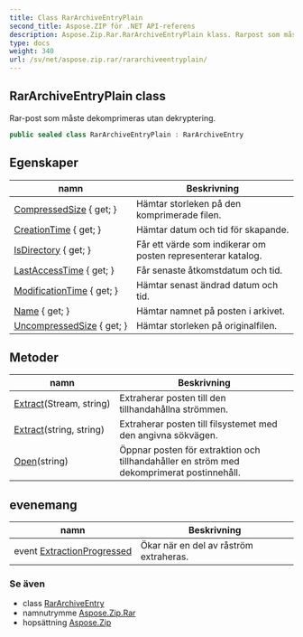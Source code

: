 ```yaml
---
title: Class RarArchiveEntryPlain
second_title: Aspose.ZIP för .NET API-referens
description: Aspose.Zip.Rar.RarArchiveEntryPlain klass. Rarpost som måste dekomprimeras utan dekryptering.
type: docs
weight: 340
url: /sv/net/aspose.zip.rar/rararchiveentryplain/
---
```

## RarArchiveEntryPlain class

Rar-post som måste dekomprimeras utan dekryptering.

```csharp
public sealed class RarArchiveEntryPlain : RarArchiveEntry
```

## Egenskaper

| namn | Beskrivning |
| --- | --- |
| [CompressedSize](../../aspose.zip.rar/rararchiveentry/compressedsize/) { get; } | Hämtar storleken på den komprimerade filen. |
| [CreationTime](../../aspose.zip.rar/rararchiveentry/creationtime/) { get; } | Hämtar datum och tid för skapande. |
| [IsDirectory](../../aspose.zip.rar/rararchiveentry/isdirectory/) { get; } | Får ett värde som indikerar om posten representerar katalog. |
| [LastAccessTime](../../aspose.zip.rar/rararchiveentry/lastaccesstime/) { get; } | Får senaste åtkomstdatum och tid. |
| [ModificationTime](../../aspose.zip.rar/rararchiveentry/modificationtime/) { get; } | Hämtar senast ändrad datum och tid. |
| [Name](../../aspose.zip.rar/rararchiveentry/name/) { get; } | Hämtar namnet på posten i arkivet. |
| [UncompressedSize](../../aspose.zip.rar/rararchiveentry/uncompressedsize/) { get; } | Hämtar storleken på originalfilen. |

## Metoder

| namn | Beskrivning |
| --- | --- |
| [Extract](../../aspose.zip.rar/rararchiveentry/extract/)(Stream, string) | Extraherar posten till den tillhandahållna strömmen. |
| [Extract](../../aspose.zip.rar/rararchiveentry/extract/)(string, string) | Extraherar posten till filsystemet med den angivna sökvägen. |
| [Open](../../aspose.zip.rar/rararchiveentry/open/)(string) | Öppnar posten för extraktion och tillhandahåller en ström med dekomprimerat postinnehåll. |

## evenemang

| namn | Beskrivning |
| --- | --- |
| event [ExtractionProgressed](../../aspose.zip.rar/rararchiveentry/extractionprogressed/) | Ökar när en del av råström extraheras. |

### Se även

* class [RarArchiveEntry](../rararchiveentry/)
* namnutrymme [Aspose.Zip.Rar](../../aspose.zip.rar/)
* hopsättning [Aspose.Zip](../../)


